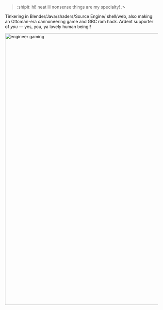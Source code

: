 > :shipit: hi! neat lil nonsense things are my specialty! _:>_

Tinkering in Blender/Java/shaders/Source Engine/ shell/web, also making an Ottoman-era cannoneering game and GBC rom hack. Ardent supporter of _you_ — yes, you, ya lovely human being!!
<p align:"center">
<img width="898" alt="engineer gaming" src="https://github.com/pocketrice/pocketrice/assets/79682953/3a448f09-89e0-490a-9afc-3807ce21804f">
</p>


